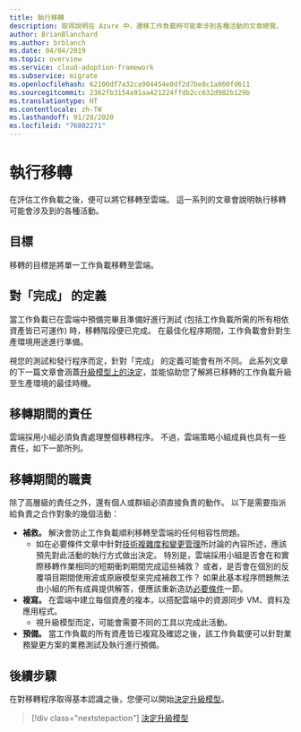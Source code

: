 ```yaml
---
title: 執行移轉
description: 取得說明在 Azure 中，遷移工作負載時可能牽涉到各種活動的文章總覽。
author: BrianBlanchard
ms.author: brblanch
ms.date: 04/04/2019
ms.topic: overview
ms.service: cloud-adoption-framework
ms.subservice: migrate
ms.openlocfilehash: 62100df7a32ca904454e0df2d7be8c1a860fd611
ms.sourcegitcommit: 2362fb3154a91aa421224ffdb2cc632d982b129b
ms.translationtype: HT
ms.contentlocale: zh-TW
ms.lasthandoff: 01/28/2020
ms.locfileid: "76802271"
---
```

# <a name="execute-a-migration"></a>執行移轉

在評估工作負載之後，便可以將它移轉至雲端。 這一系列的文章會說明執行移轉可能會涉及到的各種活動。

## <a name="objective"></a>目標

移轉的目標是將單一工作負載移轉至雲端。

## <a name="definition-of-done"></a>對「完成」  的定義

當工作負載已在雲端中預備完畢且準備好進行測試 (包括工作負載所需的所有相依資產皆已可運作) 時，移轉階段便已完成。 在最佳化程序期間，工作負載會針對生產環境用途進行準備。

視您的測試和發行程序而定，針對「完成」  的定義可能會有所不同。 此系列文章的下一篇文章會涵蓋[升級模型上的決定](./promotion-models.md)，並能協助您了解將已移轉的工作負載升級至生產環境的最佳時機。

## <a name="accountability-during-migration"></a>移轉期間的責任

雲端採用小組必須負責處理整個移轉程序。 不過，雲端策略小組成員也具有一些責任，如下一節所列。

## <a name="responsibilities-during-migration"></a>移轉期間的職責

除了高層級的責任之外，還有個人或群組必須直接負責的動作。 以下是需要指派給負責之合作對象的幾個活動：

- **補救。** 解決會防止工作負載順利移轉至雲端的任何相容性問題。
  - 如在必要條件文章中針對[技術複雜度和變更管理](../prerequisites/technical-complexity.md)所討論的內容所述，應該預先對此活動的執行方式做出決定。 特別是，雲端採用小組是否會在和實際移轉作業相同的短期衝刺期間完成這些補救？ 或者，是否會在個別的反覆項目期間使用波或原廠模型來完成補救工作？ 如果此基本程序問題無法由小組的所有成員提供解答，便應該重新造訪[必要條件](../prerequisites/index.md)一節。
- **複寫。** 在雲端中建立每個資產的複本，以搭配雲端中的資源同步 VM、資料及應用程式。
  - 視升級模型而定，可能會需要不同的工具以完成此活動。
- **預備。** 當工作負載的所有資產皆已複寫及確認之後，該工作負載便可以針對業務變更方案的業務測試及執行進行預備。

## <a name="next-steps"></a>後續步驟

在對移轉程序取得基本認識之後，您便可以開始[決定升級模型](./promotion-models.md)。

> [!div class="nextstepaction"]
> [決定升級模型](./promotion-models.md)
